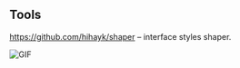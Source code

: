 ## Tools

https://github.com/hihayk/shaper – interface styles shaper.

![GIF](https://raw.githubusercontent.com/hihayk/shaper/master/public/shaper-editing.gif)
